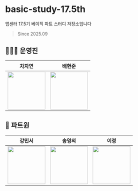 # basic-study-17.5th
앱센터 17.5기 베이직 파트 스터디 저장소입니다
> Since 2025.09

## 👩🏻‍💻 운영진
| 차자연 | 배현준 |
| :---: | :---: |
|<a href="https://github.com/naturch"><img src="https://avatars.githubusercontent.com/u/204141327?v=4" width="120"></a> |<a href="https://github.com/hjunieee"><img src="https://avatars.githubusercontent.com/u/118953236?v=4" width="120"></a>  | 


## 👫 파트원

| 강민서 | 송영의 | 이정 |
| :---: | :---: | :---: |
|<a href="https://github.com/kmssss56"><img src="https://avatars.githubusercontent.com/u/233876785?v=4" width="120"></a> |<a href="https://github.com/youngiue"><img src="https://avatars.githubusercontent.com/u/198860390?v=4" width="120"></a>  | <a href="https://github.com/Pionia5375"><img src="https://avatars.githubusercontent.com/u/173594120?v=4" width="120"></a> |

